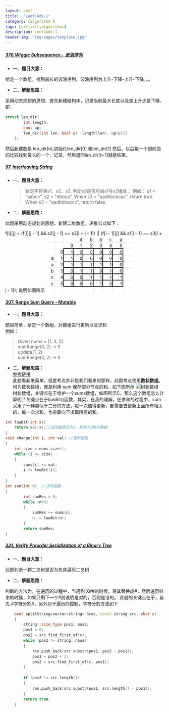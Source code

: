 ```yaml
---
layout: post
title:  "LeetCode-1"
category: [algorithm ]
tags: [c++,sift,algorithms]
description: LeetCode-1
header-img: "img/pages/template.jpg"
---
```


##### [376.Wiggle Subsequence，波浪序列](https://github.com/lichun-wang/LeetCode_2/blob/master/41First%20Missing%20Positive/376.%20Wiggle%20Subsequence/376main.cpp)
* 一、**题目大意：**

给定一个数组，找到最长的波浪序列，波浪序列为上升-下降-上升-下降。。。

* 二、**解题思路：**

采用动态规划的思想，首先新建结构体，记录当前最大长度以及是上升还是下降，即：</br>

```C++
struct len_dir{
        int length;
        bool up;
        len_dir(int len, bool u) :length(len), up(u){}
    };

```
然后新建数组 len_dir[n],初始化len_dir[0] 和len_dir[1] 然后，以后每一个跟前面的比较找到最长的一个，记录，然后返回len_dir[n-1]就是结果。


##### [97. Interleaving String](https://github.com/lichun-wang/LeetCode_2/blob/master/41First%20Missing%20Positive/97.%20Interleaving%20String/97main.cpp)
* 一、**题目大意：**

  >给定字符串s1、s2、s3, 判断s3是否可由s1与s2组成；
  >例如：
  >s1 = "aabcc",
  >s2 = "dbbca",
  >When s3 = "aadbbcbcac", return true.
  >When s3 = "aadbbbaccc", return false.
  
* 二、**解题思路：**

此题采用动态规划的思想，新建二维数组，递推公式如下：

f[i][j] = (f[i][j - 1] && s2[j - 1] == s3[i + j - 1]) || 
          (f[i - 1][j] && s1[i - 1] == s3[i + j - 1]);
说明如图所示
![递推示意图](images\leetcode97.jpg)

#### [307. Range Sum Query - Mutable](https://github.com/lichun-wang/LeetCode_2/blob/master/41First%20Missing%20Positive/307.%20Range%20Sum%20Query%20-%20Mutable/307main.cpp)
* 一、**题目大意：**

题目简单，给定一个数组，对数组进行更新以及求和  
例如：  
>Given nums = [1, 3, 5]  
sumRange(0, 2) -> 9  
update(1, 2)  
sumRange(0, 2) -> 8  

* 二、**解题思路：**  
[参考链接](http://blog.csdn.net/ljd4305/article/details/10101535)  
此题看起来简单，但是考点并非是我们看来的那样，此题考点使用**数状数组**。  
何为数状数组，就是利用 sum 保存部分节点的和，如下图所示
![树状数组](http://img.blog.csdn.net/20170525155517649?watermark/2/text/aHR0cDovL2Jsb2cuY3Nkbi5uZXQvQ2h1bmZlbmd5YW55dWxvdmU=/font/5a6L5L2T/fontsize/400/fill/I0JBQkFCMA==/dissolve/70/gravity/SouthEast)  
树状数组，关键点在于维护一个sums数组，如图所示C，那么这个数组怎么计算呢？关键点在于lowBit()函数，其实，在我的理解，在求和的过程中，sum采用了一种类似于二分的方法，每一次值得更新，都需要去更新上面所有相关的，每一次求和，也需要向下求取所有的和。

```c++
int lowBit(int x){
	return x&(-x);//返回最高位为1，其他为清0的数据
}
void change(int i, int val) //更新函数
{
	int size = nums.size();
	while (i <= size)
	{
		sums[i] += val;
		i += lowBit(i);
	}
}
int sum(int n)  //求和函数
{
		int sumRes = 0;
		while (n>0)
		{
			sumRes += sums[n];
			n -= lowBit(n);
		}
		return sumRes;
}
```  

##### [331. Verify Preorder Serialization of a Binary Tree](https://github.com/lichun-wang/leetcode_3/blob/master/331.%20Verify%20Preorder%20Serialization%20of%20a%20Binary%20Tree/331main.cpp)
* 一、**题目大意：**

此题判断一颗二叉树是否为先序遍历二叉树

* 二、**解题思路：**

判断的方法为，在遍历的过程中，当遇到 X##的时候，将其替换成#，然后遍历结束的时候，如果只剩下一个#则说明是对的，否则是错的。
此题的关键点在于，首先 #字符分割#，另外对于遍历的控制，字符分割方法如下 

```c++  
    bool splitString(vector<string> &res, const string src, char c)
	{
		string::size_type pos1, pos2;
		pos1 = 0;
		pos2 = src.find_first_of(c);
		while (pos2 != string::npos)
		{
			res.push_back(src.substr(pos1, pos2 - pos1));
			pos1 = pos2 + 1;
			pos2 = src.find_first_of(c, pos1);
		}

		if (pos2 != src.length())
		{
			res.push_back(src.substr(pos1, src.length() - pos1));
		}
		return true;
	}
```  




